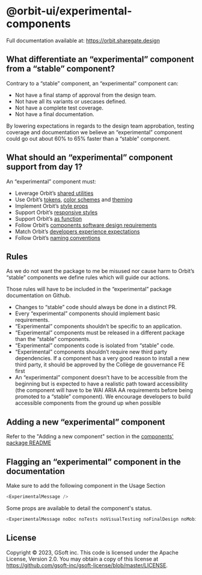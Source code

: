 # @orbit-ui/experimental-components

Full documentation available at: https://orbit.sharegate.design

## What differentiate an “experimental” component from a “stable” component?
Contrary to a “stable” component, an “experimental” component can:
- Not have a final stamp of approval from the design team.
- Not have all its variants or usecases defined.
- Not have a complete test coverage.
- Not have a final documentation.

By lowering expectations in regards to the design team approbation, testing coverage and documentation we believe an “experimental” component could go out about 60% to 65% faster than a “stable” component.

## What should an “experimental” component support from day 1?
An “experimental” component must:
- Leverage Orbit’s [shared utilities](https://github.com/gsoft-inc/sg-orbit/tree/master/packages/components/src/shared/src)
- Use Orbit’s [tokens](https://orbit.sharegate.design/?path=/docs/tokens--page), [color schemes](https://orbit.sharegate.design/?path=/docs/color-schemes--page) and [theming](https://orbit.sharegate.design/?path=/docs/theming--page)
- Implement Orbit’s [style props](https://orbit.sharegate.design/?path=/docs/style-props--page)
- Support Orbit’s [responsive styles](https://orbit.sharegate.design/?path=/docs/responsive-styles--page)
- Support Orbit’s [as function](https://orbit.sharegate.design/?path=/docs/as--page)
- Follow Orbit’s [components software design requirements](https://github.com/gsoft-inc/sg-orbit/tree/master/packages/components#design)
- Match Orbit’s [developers experience expectations](https://github.com/gsoft-inc/sg-orbit/tree/master/packages/components#developer-experience)
- Follow Orbit’s [naming conventions](https://github.com/gsoft-inc/sg-orbit/tree/master/packages/components#component-props-naming)

## Rules
As we do not want the package to me be misused nor cause harm to Orbit’s “stable” components we define rules which will guide our actions.

Those rules will have to be included in the “experimental” package documentation on Github.

- Changes to “stable” code should always be done in a distinct PR.
- Every “experimental” components should implement basic requirements.
- “Experimental” components shouldn’t be specific to an application.
- “Experimental” components must be released in a different package than the “stable” components.
- “Experimental” components code is isolated from “stable” code.
- “Experimental” components shouldn’t require new third party dependencies. If a component has a very good reason to install a new third party, it should be approved by the Collège de gouvernance FE first
- An “experimental” component doesn’t have to be accessible from the beginning but is expected to have a realistic path toward accessibility (the component will have to be WAI ARIA AA requirements before being promoted to a “stable” component). We encourage developers to build accessible components from the ground up when possible

## Adding a new “experimental” component

Refer to the "Adding a new component" section in the [components' package README](https://github.com/gsoft-inc/sg-orbit/tree/master/packages/components#add-a-new-component)

## Flagging an “experimental” component in the documentation

Make sure to add the following component in the Usage Section

```js
<ExperimentalMessage />
```
Some props are available to detail the component's status.

```js
<ExperimentalMessage noDoc noTests noVisualTesting noFinalDesign noMobileSupport />
```

## License

Copyright © 2023, GSoft inc. This code is licensed under the Apache License, Version 2.0. You may obtain a copy of this license at https://github.com/gsoft-inc/gsoft-license/blob/master/LICENSE.
